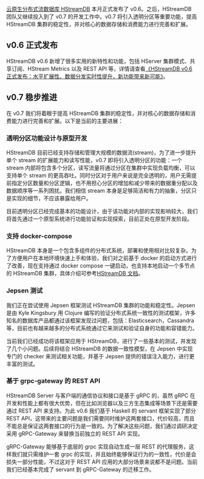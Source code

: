 [云原生分布式流数据库 HStreamDB](https://hstream.io/zh) 本月正式发布了 v0.6。之后，HStreamDB 团队又继续投入到了 v0.7 的开发工作中。v0.7 将引入透明分区等重要功能，提高 HStreamDB 集群的稳定性，并对核心的数据存储和消费能力进行完善和扩展。

## v0.6 正式发布

HStreamDB v0.6 新增了很多实用的新特性和功能，包括 HServer 集群模式、共享订阅、HStream Metrics 以及 REST API 等，详情请查看[《HStreamDB v0.6 正式发布：水平扩展性、数据分发实时性提升，新功能带来新可能》](https://www.emqx.com/zh/blog/hstreamdb-v-0-6-release-notes)。

## v0.7 稳步推进

在 v0.7 我们将着眼于提高 HStreamDB 集群的稳定性，并对核心的数据存储和消费能力进行完善和扩展。以下是当前的主要进展：

### 透明分区功能设计与原型开发

HStreamDB 目前已经支持存储和管理大规模的数据流(stream)，为了进一步提升单个 stream 的扩展能力和读写性能，v0.7 即将引入透明分区的功能：一个 stream 内部将包含多个分区，读写流量将通过分区在集群中实现负载均衡，可以支持单个 stream 的更高吞吐。同时分区对于用户来说是完全透明的，用户无需提前指定分区数量和分区逻辑，也不用担心分区的增加和减少带来的数据重分配以及数据顺序等一系列困扰。我们相信 stream 本身是足够简洁和有力的抽象，分区只是实现的细节，不应该暴露给用户。

目前透明分区已经完成基本的功能设计，由于该功能对内部的实现影响较大，我们将首先通过一个原型系统进行功能验证和实现探索，目前正处在原型开发阶段。

### 支持 docker-compose

HStreamDB 本身是一个包含多组件的分布式系统，部署和使用相对比较复杂。为了方便用户在本地环境快速上手和体验，我们对之前基于 docker 的启动方式进行了改善，现在支持通过 docker compose 一键启动，也支持本地启动一个多节点的 HStreamDB 集群，具体介绍可参考[HStreamDB 文档](https://hstream.io/docs/en/latest/start/quickstart-with-docker.html#start-hstreamdb-server-and-store)。

### Jepsen 测试

我们正在尝试使用 Jepsen 框架测试 HStreamDB 集群的功能和稳定性。Jepsen 是由 Kyle Kingsbury 用 Clojure 编写的验证分布式系统一致性的测试框架，许多知名的数据库产品都通过该框架发现过问题，包括：Elasticsearch，Cassandra 等，目前也有越来越多的分布式系统通过它来测试和验证自身的功能和容错能力。

当前我们已经成功将该框架应用于 HStreamDB，进行了一些基本的测试，并发现了几个小问题。后续将结合 HStreamDB 的数据一致性模型，在 Jepsen 中实现专门的 checker 来测试相关功能，并基于 Jepsen 提供的错误注入能力，进行更丰富的测试。

### 基于 grpc-gateway 的 REST API

HStreamDB Server 与客户端的通信协议和接口是基于 gRPC 的，虽然 gRPC 在开发和性能上都有很大优势，但在比如浏览器以及三方生态集成等场景下还是需要通过 REST API 来支持。为此 v0.6 我们基于 Haskell 的 servant 框架实现了部分 REST API，这带来的主要问题是我们需要同时维护这两套接口，代价较高，而且不能总是保证这两套接口的行为是一致的。为了解决这些问题，我们通过调研决定采用 gRPC-Gateway 来替换当前独立的 REST API 实现。

gRPC-Gateway 能够基于底层的 grpc 实现自动生成一层 REST 的代理服务，这样我们就只需维护一套 grpc 的实现，并且始终能够保证行为的一致性，代价是会损失一部分性能，不过这对于 REST API 应用的大部分场景来说都不是问题。当前我们已经基本完成了 servant 到  gRPC-Gateway 的迁移工作。
